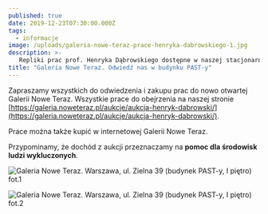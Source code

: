 ```yaml
---
published: true
date: 2019-12-23T07:30:00.000Z
tags:
  - informacje
image: /uploads/galeria-nowe-teraz-prace-henryka-dabrowskiego-1.jpg
description: >-
   Repliki prac prof. Henryka Dąbrowskiego dostępne w naszej stacjonarnej galerii w Warszawie, w budynku PAST-y.
title: "Galeria Nowe Teraz. Odwiedź nas w budynku PAST-y"
---
```


Zapraszamy wszystkich do odwiedzenia i zakupu prac do nowo otwartej Galerii Nowe Teraz. Wszystkie prace do obejrzenia na naszej stronie [https://galeria.noweteraz.pl/aukcje/aukcja-henryk-dabrowski/](https://galeria.noweteraz.pl/aukcje/aukcja-henryk-dabrowski/).

Prace można także kupić w internetowej Galerii Nowe Teraz.

Przypominamy, że dochód z aukcji przeznaczamy na **pomoc dla środowisk ludzi wykluczonych**.

![Galeria Nowe Teraz. Warszawa, ul. Zielna 39 (budynek PAST-y, I piętro) fot.1](/uploads/galeria-nowe-teraz-prace-henryka-dabrowskiego-2.jpg)

![Galeria Nowe Teraz. Warszawa, ul. Zielna 39 (budynek PAST-y, I piętro) fot.2](/uploads/galeria-nowe-teraz-prace-henryka-dabrowskiego-3.jpg)